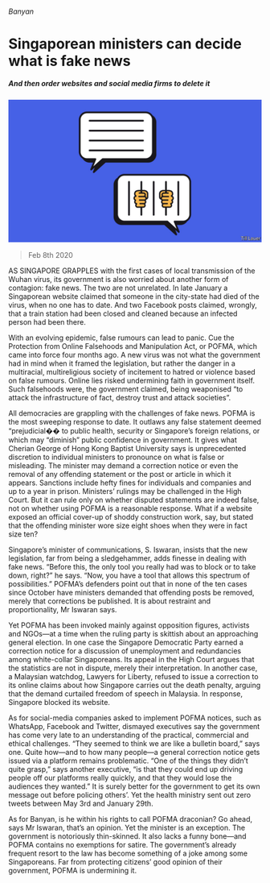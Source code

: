 ###### Banyan

# Singaporean ministers can decide what is fake news 

##### And then order websites and social media firms to delete it 

![image](images/20200208_ASD001_0.jpg) 

> Feb 8th 2020 

AS SINGAPORE GRAPPLES with the first cases of local transmission of the Wuhan virus, its government is also worried about another form of contagion: fake news. The two are not unrelated. In late January a Singaporean website claimed that someone in the city-state had died of the virus, when no one has to date. And two Facebook posts claimed, wrongly, that a train station had been closed and cleaned because an infected person had been there.

With an evolving epidemic, false rumours can lead to panic. Cue the Protection from Online Falsehoods and Manipulation Act, or POFMA, which came into force four months ago. A new virus was not what the government had in mind when it framed the legislation, but rather the danger in a multiracial, multireligious society of incitement to hatred or violence based on false rumours. Online lies risked undermining faith in government itself. Such falsehoods were, the government claimed, being weaponised “to attack the infrastructure of fact, destroy trust and attack societies”.


All democracies are grappling with the challenges of fake news. POFMA is the most sweeping response to date. It outlaws any false statement deemed “prejudicial�� to public health, security or Singapore’s foreign relations, or which may “diminish” public confidence in government. It gives what Cherian George of Hong Kong Baptist University says is unprecedented discretion to individual ministers to pronounce on what is false or misleading. The minister may demand a correction notice or even the removal of any offending statement or the post or article in which it appears. Sanctions include hefty fines for individuals and companies and up to a year in prison. Ministers’ rulings may be challenged in the High Court. But it can rule only on whether disputed statements are indeed false, not on whether using POFMA is a reasonable response. What if a website exposed an official cover-up of shoddy construction work, say, but stated that the offending minister wore size eight shoes when they were in fact size ten?

Singapore’s minister of communications, S. Iswaran, insists that the new legislation, far from being a sledgehammer, adds finesse in dealing with fake news. “Before this, the only tool you really had was to block or to take down, right?” he says. “Now, you have a tool that allows this spectrum of possibilities.” POFMA’s defenders point out that in none of the ten cases since October have ministers demanded that offending posts be removed, merely that corrections be published. It is about restraint and proportionality, Mr Iswaran says.

Yet POFMA has been invoked mainly against opposition figures, activists and NGOs—at a time when the ruling party is skittish about an approaching general election. In one case the Singapore Democratic Party earned a correction notice for a discussion of unemployment and redundancies among white-collar Singaporeans. Its appeal in the High Court argues that the statistics are not in dispute, merely their interpretation. In another case, a Malaysian watchdog, Lawyers for Liberty, refused to issue a correction to its online claims about how Singapore carries out the death penalty, arguing that the demand curtailed freedom of speech in Malaysia. In response, Singapore blocked its website.

As for social-media companies asked to implement POFMA notices, such as WhatsApp, Facebook and Twitter, dismayed executives say the government has come very late to an understanding of the practical, commercial and ethical challenges. “They seemed to think we are like a bulletin board,” says one. Quite how—and to how many people—a general correction notice gets issued via a platform remains problematic. “One of the things they didn’t quite grasp,” says another executive, “is that they could end up driving people off our platforms really quickly, and that they would lose the audiences they wanted.” It is surely better for the government to get its own message out before policing others’. Yet the health ministry sent out zero tweets between May 3rd and January 29th.

As for Banyan, is he within his rights to call POFMA draconian? Go ahead, says Mr Iswaran, that’s an opinion. Yet the minister is an exception. The government is notoriously thin-skinned. It also lacks a funny bone—and POFMA contains no exemptions for satire. The government’s already frequent resort to the law has become something of a joke among some Singaporeans. Far from protecting citizens’ good opinion of their government, POFMA is undermining it.

